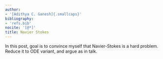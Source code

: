 ```yaml
---
author:
- '[Adithya C. Ganesh]{.smallcaps}'
bibliography:
- 'refs.bib'
nocite: '[@*]'
title: Navier Stokes
---
```


In this post, goal is to convince myself that Navier-Stokes is a hard problem.  Reduce it to ODE variant, and argue as in talk.

